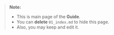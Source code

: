 > **Note:**
>
> - This is main page of the <i class="glyphicon glyphicon-book"></i> **Guide**.
> - You can **delete** `01_index.md` to hide this page.
> - Also, you may keep and edit it.


